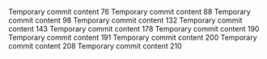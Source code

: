 Temporary commit content 76
Temporary commit content 88
Temporary commit content 98
Temporary commit content 132
Temporary commit content 143
Temporary commit content 178
Temporary commit content 190
Temporary commit content 191
Temporary commit content 200
Temporary commit content 208
Temporary commit content 210
